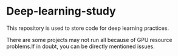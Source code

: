 # Deep-learning-study
This repository is used to store code for deep learning practices.

There are some projects may not run all because of GPU resource problems.If in doubt, you can be directly mentioned issues.
